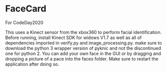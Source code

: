 # FaceCard
For CodeDay2020

This uses a Kinect sensor from the xbox360 to perform facial identification. 
Before running, install Kinect SDK for widows V1.7 as well as all of dependencies imported in verify.py and image_processing.py. make sure to download the python 3 wrapper version of pyknic and not the discontinued one for python 2. 
You can add your own face in the GUI or by dragging and dropping a picture of a pace into the faces folder. Make sure to restart the application after doing so.

